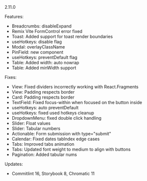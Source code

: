 2.11.0

Features:

- Breadcrumbs: disableExpand
- Remix Vite FormControl error fixed
- Toast: Added support for toast render boundaries
- useHotkeys: disable flag
- Modal: overlayClassName
- PinField: new component
- useHotkeys: preventDefault flag
- Table: Added width: auto nowrap
- Table: Added minWidth support

Fixes:

- View: Fixed dividers incorrectly working with React.Fragments
- View: Padding respects border
- Card: Padding respects border
- TextField: Fixed focus-within when focused on the button inside
- useHotkeys: auto preventDefault
- useHotkeys: fixed used hotkeys cleanup
- DropdownMenu: fixed double click handling
- Slider: Float values
- Slider: Tabular numbers
- Actionable: Form submission with type="submit"
- Calendar: Fixed dates tabIndex edge cases
- Tabs: Improved tabs animation
- Tabs: Updated font weight to medium to align with buttons
- Pagination: Added tabular nums

Updates:

- Commitlint 16, Storybook 8, Chromatic 11
